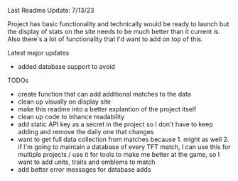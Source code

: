 Last Readme Update: 7/13/23

Project has basic functionality and technically would be ready to launch but the display of stats on the site needs to be much better than it current is. Also there's a lot of functionality that I'd want to add on top of this. 

Latest major updates
- added database support to avoid 

TODOs
- create function that can add additional matches to the data
- clean up visually on display site
- make this readme into a better explantion of the project itself
- clean up code to inhance readability 
- add static API key as a secret in the project so I don't have to keep adding and remove the daily one that changes
- want to get full data collection from matches because 1. might as well 2. if I'm going to maintain a database of every TFT match, I can use this for multiple projects / use it for tools to make me better at the game, so I want to add units, traits and emblems to match 
- add better error messages for database adds
